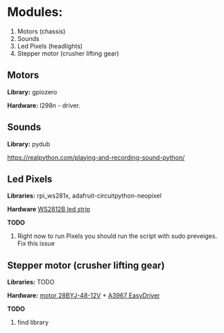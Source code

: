 # Modules:
1. Motors (chassis)
2. Sounds 
3. Led Pixels (headlights)
4. Stepper motor (crusher lifting gear)
## Motors
**Library:**
gpiozero

**Hardware:**
l298n - driver.

## Sounds
**Library:**
pydub

https://realpython.com/playing-and-recording-sound-python/

## Led Pixels
**Libraries:**
rpi_ws281x, adafruit-circuitpython-neopixel

**Hardware**
[WS2812B led strip](https://aliexpress.ru/item/32958709980.html?spm=a2g0s.9042311.0.0.264d33edLvvHx5)

**TODO**
1. Right now to run Pixels you should run the script with sudo preveiges. Fix this issue

## Stepper motor (crusher lifting gear)
**Libraries:**
TODO

**Hardware:**
[motor 28BYJ-48-12V](https://aliexpress.ru/item/4000040714477.html?spm=a2g0o.productlist.0.0.6bfa5a106acnOu&algo_pvid=78c7cbc5-8e20-48c3-a600-54b9dd9b3f6d&algo_expid=78c7cbc5-8e20-48c3-a600-54b9dd9b3f6d-56&btsid=0ab50f6115910435359073048ef66c&ws_ab_test=searchweb0_0,searchweb201602_,searchweb201603_)
+ 
[A3967 EasyDriver](https://aliexpress.ru/item/32831233631.html?spm=a2g0o.productlist.0.0.41f94ed4nbO92k&algo_pvid=9e0c55d1-31fb-4f5e-bc1a-6a04935f2690&algo_expid=9e0c55d1-31fb-4f5e-bc1a-6a04935f2690-0&btsid=0ab50f6115910436801802540ef66c&ws_ab_test=searchweb0_0,searchweb201602_,searchweb201603_)

**TODO**
1. find library